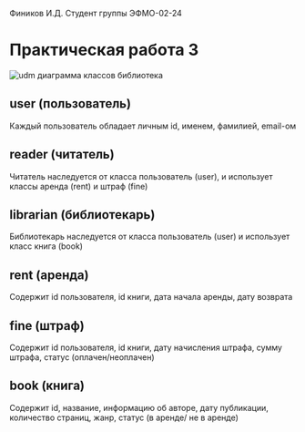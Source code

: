 Фиников И.Д. Студент группы ЭФМО-02-24

# Практическая работа 3
![udm диаграмма классов библиотека](https://github.com/user-attachments/assets/5d7c738e-d392-42e6-b508-828fceff7853)


## user (пользователь)
Каждый пользователь обладает личным id, именем, фамилией, email-ом

## reader (читатель)
Читатель наследуется от класса пользователь (user), и использует классы аренда (rent) и штраф (fine)

## librarian (библиотекарь)
Библиотекарь наследуется от класса пользователь (user) и использует класс книга (book)

## rent (аренда)
Содержит id пользователя, id книги, дата начала аренды, дату возврата

## fine (штраф)
Содержит id пользователя, id книги, дату начисления штрафа, сумму штрафа, статус (оплачен/неоплачен)

## book (книга)
Содержит id, название, информацию об авторе, дату публикации, количество страниц, жанр, статус (в аренде/ не в аренде)
